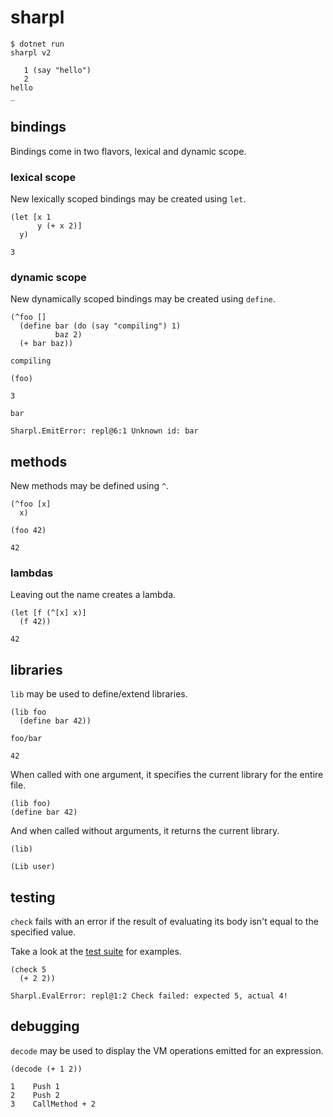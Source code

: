 # sharpl

```
$ dotnet run
sharpl v2

   1 (say "hello")
   2 
hello
_
```

## bindings
Bindings come in two flavors, lexical and dynamic scope.

### lexical scope
New lexically scoped bindings may be created using `let`.

```
(let [x 1 
      y (+ x 2)]
  y)

3
```

### dynamic scope
New dynamically scoped bindings may be created using `define`.

```
(^foo []
  (define bar (do (say "compiling") 1)
          baz 2)
  (+ bar baz))
```
`compiling`

```
(foo)
```
`3`

```
bar
```
`Sharpl.EmitError: repl@6:1 Unknown id: bar`

## methods
New methods may be defined using `^`.

```
(^foo [x]
  x)

(foo 42)
```
`42`

### lambdas
Leaving out the name creates a lambda.

```
(let [f (^[x] x)]
  (f 42))
```
`42`

## libraries
`lib` may be used to define/extend libraries.

```
(lib foo
  (define bar 42))

foo/bar
```
`42`

When called with one argument, it specifies the current library for the entire file.

```
(lib foo)
(define bar 42)
```

And when called without arguments, it returns the current library.

```
(lib)
```
`(Lib user)`

## testing
`check` fails with an error if the result of evaluating its body isn't equal to the specified value.

Take a look at the [test suite](https://github.com/codr7/sharpl/blob/main/tests.sl) for examples.

```
(check 5
  (+ 2 2))

Sharpl.EvalError: repl@1:2 Check failed: expected 5, actual 4!
```

## debugging
`decode` may be used to display the VM operations emitted for an expression.

```
(decode (+ 1 2))
 
1    Push 1
2    Push 2
3    CallMethod + 2
```